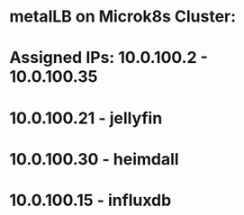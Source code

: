 # metalLB on Microk8s Cluster:
# Assigned IPs: 10.0.100.2 - 10.0.100.35

# 10.0.100.21 - jellyfin
# 10.0.100.30 - heimdall
# 10.0.100.15 - influxdb 